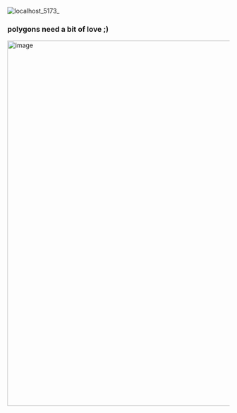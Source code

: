 
![localhost_5173_](https://github.com/user-attachments/assets/939b9160-1a69-4937-95b7-470e5cea42a8)

### polygons need a bit of love ;)
<img width="828" alt="image" src="https://github.com/user-attachments/assets/18e4bfc7-be0f-43bc-936c-82d016735bb6" />

